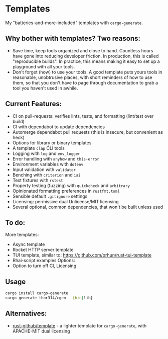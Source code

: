 # Templates
My "batteries-and-more-included" templates with `cargo-generate`.

## Why bother with templates? Two reasons:
- Save time, keep tools organized and close to hand. Countless hours have gone into reducing developer friction.
  In production, this is called "reproducible builds". In practice, this means making it easy to set up a playground
  with all your tools.
- Don't forget (how) to use your tools. A good template puts yours tools in reasonable, unobtrusive places, with short
  reminders of how to use them, so that you don't have to page through documentation to grab a tool you haven't used in awhile. 

## Current Features:
- CI on pull-requests: verifies lints, tests, and formatting (lint/test over build)
- CI with dependabot to update dependencies
- Automerge dependabot pull requests (this is insecure, but convenient as heck)
- Options for library or binary templates
- A template `clap` CLI tools
- Logging with `log` and `env_logger`
- Error handling with `anyhow` and `this-error`
- Environment variables with `dotenv`
- Input validation with `validator`
- Benching with `criterion` and `iai`
- Test fixtures with `rstest`
- Property testing (fuzzing) with `quickcheck` and `arbitrary`
- Opinionated formatting preferences in `rustfmt.toml`
- Sensible default `.gitignore` settings
- Licensing: permissive dual Unlicense/MIT licensing
- Several optional, common dependencies, that won't be built unless used

## To do:
More templates:
- Async template
- Rocket HTTP server template
- TUI template, similar to: https://github.com/orhun/rust-tui-template
- Rhai-script examples
Options:
- Option to turn off CI, Licensing 

## Usage
```sh
cargo install cargo-generate
cargo generate thor314/cgen --{bin|lib}
```

## Alternatives:
- [rust-github/template](https://github.com/rust-github/template) - a lighter template for `cargo-generate`, with APACHE-MIT dual licensing
